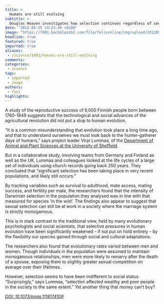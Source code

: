 ```yaml
---
title: >
  Humans are still evolving
subtitle: >
  Douglas Heaven investigates how selection continues regardless of social status
date: "2012-05-25 14:23:49 +0100"
image: "https://f001.backblazeb2.com/file/felixonline/img/upload/201205251523-mc4509-s2.jpg"
headline: true
featured: true
imported: true
aliases:
 - /science/2493/humans-are-still-evolving
comments:
categories:
 - science
tags:
 - imported
 - image
authors:
 - fsci
highlights:
---
```


A study of the reproductive success of 6,000 Finnish people born between 1760-1849 suggests that the technological and social advances of the agricultural revolution did not put a stop to human evolution.

“It is a common misunderstanding that evolution took place a long time ago, and that to understand ourselves we must look back to the hunter-gatherer days of humans,” says project leader Virpi Lummaa, of the [Department of Animal and Plant Sciences at the University of Sheffield](http://www.shef.ac.uk/aps).

But in a collaborative study, involving teams from Germany and Finland as well as the UK, Lummaa and colleagues looked at the life cycles of a large set of individuals using church records going back 250 years. They concluded that “significant selection has been taking place in very recent populations, and likely still occurs.”

By tracking variables such as survival to adulthood, mate access, mating success, and fertility per mate, the researchers found that the intensity of Darwinian selection in the population they analysed was in line with that measured for species ‘in the wild’. The findings also appear to suggest that sexual selection can still be at work in a society where the marriage system is strictly monogamous.

This is in stark contrast to the traditional view, held by many evolutionary psychologists and social scientists, that selective pressures in human evolution have been significantly weakened – if not put on hold entirely – by the flexibility our species gained through social and cultural adaptations.

The researchers also found that evolutionary rates varied between men and women. Though individuals in the population were assumed to maintain monogamous relationships, men were more likely to remarry after the death of a spouse, exposing them to slightly greater sexual competition on average over their lifetimes.

However, selection seems to have been indifferent to social status. “Surprisingly,” says Lummaa, “selection affected wealthy and poor people in the society to the same extent.” Yet another thing that money can’t buy?

[_DOI: 10.1073/pnas.1118174109_](http://www.pnas.org/content/early/2012/04/24/1118174109/suppl/DCSupplemental)
